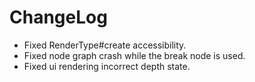 # ChangeLog

* Fixed RenderType#create accessibility.
* Fixed node graph crash while the break node is used.
* Fixed ui rendering incorrect depth state.